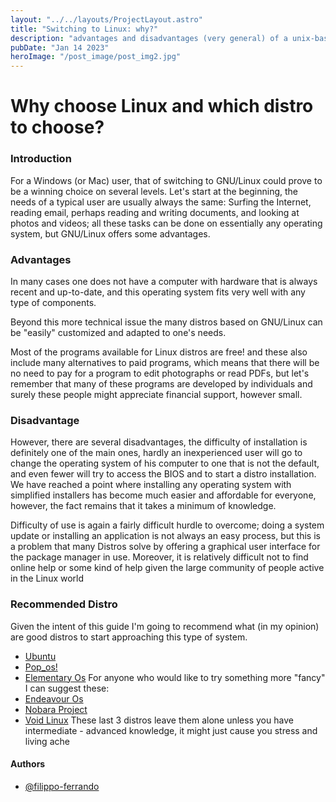 ```yaml
---
layout: "../../layouts/ProjectLayout.astro"
title: "Switching to Linux: why?"
description: "advantages and disadvantages (very general) of a unix-based system"
pubDate: "Jan 14 2023"
heroImage: "/post_image/post_img2.jpg"
---
```

# Why choose Linux and which distro to choose?

### Introduction
For a Windows (or Mac) user, that of switching to GNU/Linux could prove to be a winning choice on several levels. Let's start at the beginning, the needs of a typical user are usually always the same: Surfing the Internet, reading email, perhaps reading and writing documents, and looking at photos and videos; all these tasks can be done on essentially any operating system, but GNU/Linux offers some advantages.

### Advantages
In many cases one does not have a computer with hardware that is always recent and up-to-date, and this operating system fits very well with any type of components.

Beyond this more technical issue the many distros based on GNU/Linux can be "easily" customized and adapted to one's needs.

Most of the programs available for Linux distros are free! and these also include many alternatives to paid programs, which means that there will be no need to pay for a program to edit photographs or read PDFs, but let's remember that many of these programs are developed by individuals and surely these people might appreciate financial support, however small.

### Disadvantage
However, there are several disadvantages, the difficulty of installation is definitely one of the main ones, hardly an inexperienced user will go to change the operating system of his computer to one that is not the default, and even fewer will try to access the BIOS and to start a distro installation.
We have reached a point where installing any operating system with simplified installers has become much easier and affordable for everyone, however, the fact remains that it takes a minimum of knowledge.

Difficulty of use is again a fairly difficult hurdle to overcome; doing a system update or installing an application is not always an easy process, but this is a problem that many Distros solve by offering a graphical user interface for the package manager in use.
Moreover, it is relatively difficult not to find online help or some kind of help given the large community of people active in the Linux world

### Recommended Distro
Given the intent of this guide I'm going to recommend what (in my opinion) are good distros to start approaching this type of system.
- [Ubuntu](https://www.ubuntu-it.org/)
- [Pop_os!](https://pop.system76.com/)
- [Elementary Os](https://elementary.io/)
For anyone who would like to try something more "fancy" I can suggest these:
- [Endeavour Os](https://endeavouros.com/)
- [Nobara Project](https://nobaraproject.org/)
- [Void Linux](https://voidlinux.org/)
These last 3 distros leave them alone unless you have intermediate - advanced knowledge, it might just cause you stress and living ache

#### Authors

- [@filippo-ferrando](https://www.github.com/filippo-ferrando)

